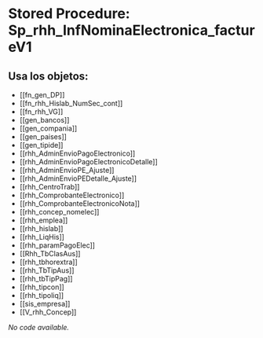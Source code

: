 # Stored Procedure: Sp_rhh_InfNominaElectronica_factureV1

## Usa los objetos:
- [[fn_gen_DP]]
- [[fn_rhh_Hislab_NumSec_cont]]
- [[fn_rhh_VG]]
- [[gen_bancos]]
- [[gen_compania]]
- [[gen_paises]]
- [[gen_tipide]]
- [[rhh_AdminEnvioPagoElectronico]]
- [[rhh_AdminEnvioPagoElectronicoDetalle]]
- [[rhh_AdminEnvioPE_Ajuste]]
- [[rhh_AdminEnvioPEDetalle_Ajuste]]
- [[rhh_CentroTrab]]
- [[rhh_ComprobanteElectronico]]
- [[rhh_ComprobanteElectronicoNota]]
- [[rhh_concep_nomelec]]
- [[rhh_emplea]]
- [[rhh_hislab]]
- [[rhh_LiqHis]]
- [[rhh_paramPagoElec]]
- [[Rhh_TbClasAus]]
- [[rhh_tbhorextra]]
- [[rhh_TbTipAus]]
- [[rhh_tbTipPag]]
- [[rhh_tipcon]]
- [[rhh_tipoliq]]
- [[sis_empresa]]
- [[V_rhh_Concep]]

*No code available.*
